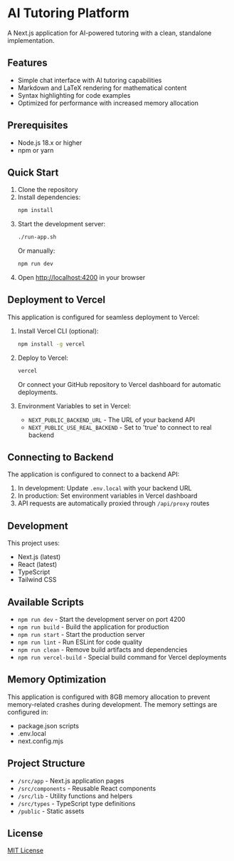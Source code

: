 # AI Tutoring Platform

A Next.js application for AI-powered tutoring with a clean, standalone implementation.

## Features

- Simple chat interface with AI tutoring capabilities
- Markdown and LaTeX rendering for mathematical content
- Syntax highlighting for code examples
- Optimized for performance with increased memory allocation

## Prerequisites

- Node.js 18.x or higher
- npm or yarn

## Quick Start

1. Clone the repository 
2. Install dependencies:
   ```bash
   npm install
   ```
3. Start the development server:
   ```bash
   ./run-app.sh
   ```
   Or manually:
   ```bash
   npm run dev
   ```
4. Open [http://localhost:4200](http://localhost:4200) in your browser

## Deployment to Vercel

This application is configured for seamless deployment to Vercel:

1. Install Vercel CLI (optional):
   ```bash
   npm install -g vercel
   ```

2. Deploy to Vercel:
   ```bash
   vercel
   ```
   
   Or connect your GitHub repository to Vercel dashboard for automatic deployments.

3. Environment Variables to set in Vercel:
   - `NEXT_PUBLIC_BACKEND_URL` - The URL of your backend API
   - `NEXT_PUBLIC_USE_REAL_BACKEND` - Set to 'true' to connect to real backend

## Connecting to Backend

The application is configured to connect to a backend API:

1. In development: Update `.env.local` with your backend URL
2. In production: Set environment variables in Vercel dashboard
3. API requests are automatically proxied through `/api/proxy` routes

## Development

This project uses:
- Next.js (latest)
- React (latest)
- TypeScript
- Tailwind CSS

## Available Scripts

- `npm run dev` - Start the development server on port 4200
- `npm run build` - Build the application for production
- `npm run start` - Start the production server
- `npm run lint` - Run ESLint for code quality
- `npm run clean` - Remove build artifacts and dependencies
- `npm run vercel-build` - Special build command for Vercel deployments

## Memory Optimization

This application is configured with 8GB memory allocation to prevent memory-related crashes during development. The memory settings are configured in:
- package.json scripts
- .env.local
- next.config.mjs

## Project Structure

- `/src/app` - Next.js application pages
- `/src/components` - Reusable React components
- `/src/lib` - Utility functions and helpers
- `/src/types` - TypeScript type definitions
- `/public` - Static assets

## License

[MIT License](LICENSE) 